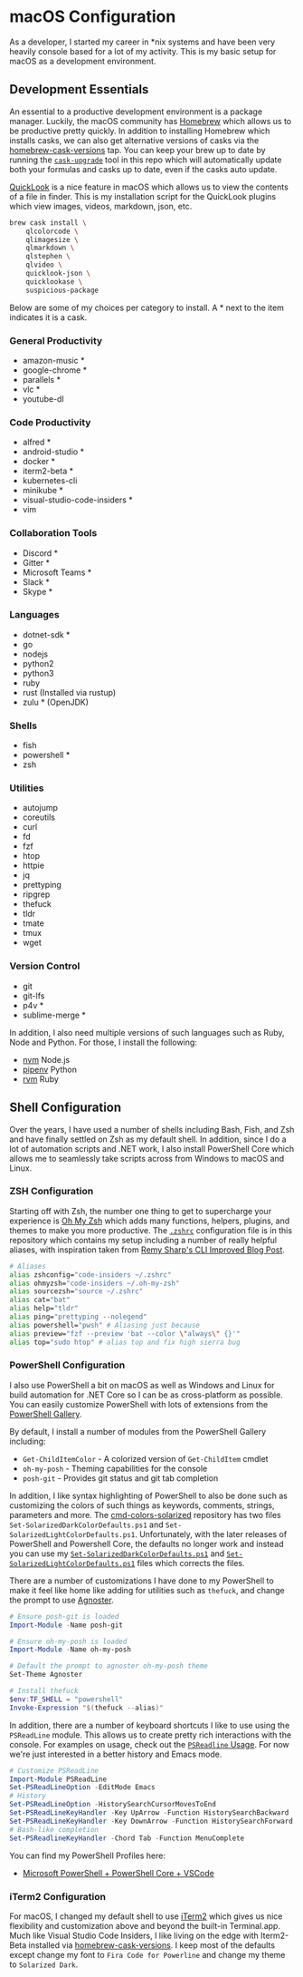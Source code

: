 # macOS Configuration

As a developer, I started my career in *nix systems and have been very heavily console based for a lot of my activity. This is my basic setup for macOS as a development environment.

## Development Essentials

An essential to a productive development environment is a package manager.  Luckily, the macOS community has [Homebrew](https://brew.sh/) which allows us to be productive pretty quickly.  In addition to installing Homebrew which installs casks, we can also get alternative versions of casks via the [homebrew-cask-versions](https://github.com/Homebrew/homebrew-cask-versions) tap.  You can keep your brew up to date by running the [`cask-upgrade`](cask-upgrade) tool in this repo which will automatically update both your formulas and casks up to date, even if the casks auto update.

[QuickLook](https://en.wikipedia.org/wiki/Quick_Look) is a nice feature in macOS which allows us to view the contents of a file in finder.  This is my installation script for the QuickLook plugins which view images, videos, markdown, json, etc.
```bash
brew cask install \
    qlcolorcode \
    qlimagesize \
    qlmarkdown \
    qlstephen \
    qlvideo \
    quicklook-json \
    quicklookase \
    suspicious-package
```

Below are some of my choices per category to install. A * next to the item indicates it is a cask.

### General Productivity
- amazon-music *
- google-chrome *
- parallels *
- vlc *
- youtube-dl

### Code Productivity
- alfred *
- android-studio *
- docker *
- iterm2-beta *
- kubernetes-cli
- minikube *
- visual-studio-code-insiders *
- vim

### Collaboration Tools
- Discord *
- Gitter *
- Microsoft Teams *
- Slack *
- Skype *

### Languages
- dotnet-sdk *
- go
- nodejs
- python2
- python3
- ruby
- rust (Installed via rustup)
- zulu * (OpenJDK)

### Shells
- fish
- powershell *
- zsh

### Utilities
- autojump
- coreutils
- curl
- fd
- fzf
- htop
- httpie
- jq
- prettyping
- ripgrep
- thefuck
- tldr
- tmate
- tmux
- wget

### Version Control
- git
- git-lfs
- p4v *
- sublime-merge *

In addition, I also need multiple versions of such languages such as Ruby, Node and Python.  For those, I install the following:
- [nvm](https://github.com/creationix/nvm) Node.js
- [pipenv](https://pipenv.readthedocs.io/en/latest/) Python
- [rvm](https://rvm.io/) Ruby

## Shell Configuration

Over the years, I have used a number of shells including Bash, Fish, and Zsh and have finally settled on Zsh as my default shell.  In addition, since I do a lot of automation scripts and .NET work, I also install PowerShell Core which allows me to seamlessly take scripts across from Windows to macOS and Linux.

### ZSH Configuration

Starting off with Zsh, the number one thing to get to supercharge your experience is [Oh My Zsh](https://ohmyz.sh/) which adds many functions, helpers, plugins, and themes to make you more productive.  The [`.zshrc`](.zshrc) configuration file is in this repository which contains my setup including a number of really helpful aliases, with inspiration taken from [Remy Sharp's CLI Improved Blog Post](https://remysharp.com/2018/08/23/cli-improved).

```bash
# Aliases
alias zshconfig="code-insiders ~/.zshrc"
alias ohmyzsh="code-insiders ~/.oh-my-zsh"
alias sourcezsh="source ~/.zshrc"
alias cat="bat"
alias help="tldr"
alias ping="prettyping --nolegend"
alias powershell="pwsh" # Aliasing just because
alias preview="fzf --preview 'bat --color \"always\" {}'"
alias top="sudo htop" # alias top and fix high sierra bug
```

### PowerShell Configuration

I also use PowerShell a bit on macOS as well as Windows and Linux for build automation for .NET Core so I can be as cross-platform as possible.  You can easily customize PowerShell with lots of extensions from the [PowerShell Gallery](http://powershellgallery.com/).

By default, I install a number of modules from the PowerShell Gallery including:
- `Get-ChildItemColor` - A colorized version of `Get-ChildItem` cmdlet
- `oh-my-posh` - Theming capabilities for the console
- `posh-git` - Provides git status and git tab completion

In addition, I like syntax highlighting of PowerShell to also be done such as customizing the colors of such things as keywords, comments, strings, parameters and more.  The [cmd-colors-solarized](https://github.com/neilpa/cmd-colors-solarized) repository has two files `Set-SolarizedDarkColorDefaults.ps1` and `Set-SolarizedLightColorDefaults.ps1`.  Unfortunately, with the later releases of PowerShell and Powershell Core, the defaults no longer work and instead you can use my  [`Set-SolarizedDarkColorDefaults.ps1`](../windows/Set-SolarizedDarkColorDefaults.ps1) and [`Set-SolarizedLightColorDefaults.ps1`](../windows/Set-SolarizedLightColorDefaults.ps1) files which corrects the files.

There are a number of customizations I have done to my PowerShell to make it feel like home like adding for utilities such as `thefuck`, and change the prompt to use [Agnoster](https://github.com/agnoster/agnoster-zsh-theme).

```powershell
# Ensure posh-git is loaded
Import-Module -Name posh-git

# Ensure oh-my-posh is loaded
Import-Module -Name oh-my-posh

# Default the prompt to agnoster oh-my-posh theme
Set-Theme Agnoster

# Install thefuck
$env:TF_SHELL = "powershell"
Invoke-Expression "$(thefuck --alias)"
```

In addition, there are a number of keyboard shortcuts I like to use using the `PSReadLine` module.  This allows us to create pretty rich interactions with the console. For examples on usage, check out the [`PSReadline` Usage](https://github.com/lzybkr/PSReadLine#usage).  For now we're just interested in a better history and Emacs mode.
```powershell
# Customize PSReadLine
Import-Module PSReadLine
Set-PSReadLineOption -EditMode Emacs
# History
Set-PSReadLineOption -HistorySearchCursorMovesToEnd
Set-PSReadLineKeyHandler -Key UpArrow -Function HistorySearchBackward
Set-PSReadLineKeyHandler -Key DownArrow -Function HistorySearchForward
# Bash-like completion
Set-PSReadlineKeyHandler -Chord Tab -Function MenuComplete
```

You can find my PowerShell Profiles here:
- [Microsoft PowerShell + PowerShell Core + VSCode](Microsoft.PowerShell_profile.ps1)

### iTerm2 Configuration

For macOS, I changed my default shell to use [iTerm2](https://www.iterm2.com/) which gives us nice flexibility and customization above and beyond the built-in Terminal.app. Much like Visual Studio Code Insiders, I like living on the edge with Iterm2-Beta installed via [homebrew-cask-versions](https://github.com/Homebrew/homebrew-cask-versions).  I keep most of the defaults except change my font to `Fira Code for Powerline` and change my theme to `Solarized Dark`. 
